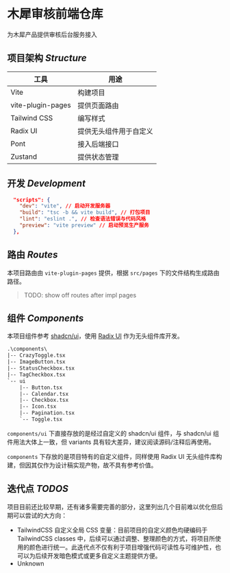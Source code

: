 # 木犀审核前端仓库

为木犀产品提供审核后台服务接入



## 项目架构 *Structure*

| 工具              | 用途                   |
| ----------------- | ---------------------- |
| Vite              | 构建项目               |
| vite-plugin-pages | 提供页面路由           |
| Tailwind CSS      | 编写样式               |
| Radix UI          | 提供无头组件用于自定义 |
| Pont              | 接入后端接口           |
| Zustand           | 提供状态管理           |



## 开发 *Development*

```json
  "scripts": {
    "dev": "vite", // 启动开发服务器
    "build": "tsc -b && vite build", // 打包项目
    "lint": "eslint .", // 检查语法错误与代码风格
    "preview": "vite preview" // 启动预览生产服务
  },
```



## 路由 *Routes*

本项目路由由 `vite-plugin-pages` 提供，根据 `src/pages` 下的文件结构生成路由路径。

> TODO: show off routes after impl pages



## 组件 *Components*

本项目组件参考 [shadcn/ui](https://ui.shadcn.com/)，使用 [Radix UI](https://www.radix-ui.com/) 作为无头组件库开发。



```txt
.\components\
|-- CrazyToggle.tsx
|-- ImageButton.tsx
|-- StatusCheckbox.tsx
|-- TagCheckbox.tsx
`-- ui
    |-- Button.tsx
    |-- Calendar.tsx
    |-- Checkbox.tsx
    |-- Icon.tsx
    |-- Pagination.tsx
    `-- Toggle.tsx
```



`components/ui` 下直接存放的是经过自定义的 shadcn/ui 组件，与 shadcn/ui 组件用法大体上一致，但 variants 具有较大差异，建议阅读源码/注释后再使用。


`components` 下存放的是项目特有的自定义组件，同样使用 Radix UI 无头组件库构建，但因其仅作为设计稿实现产物，故不具有参考价值。



## 迭代点 *TODOS*

项目目前还比较早期，还有诸多需要完善的部分，这里列出几个目前难以优化但后期可以尝试的大方向：



- TailwindCSS 自定义全局 CSS 变量：目前项目的自定义颜色均硬编码于 TailwindCSS classes 中，后续可以通过调整、整理颜色的方式，将项目所使用的颜色进行统一。此迭代点不仅有利于项目增强代码可读性与可维护性，也可以为后续开发暗色模式或更多自定义主题提供方便。
- Unknown

